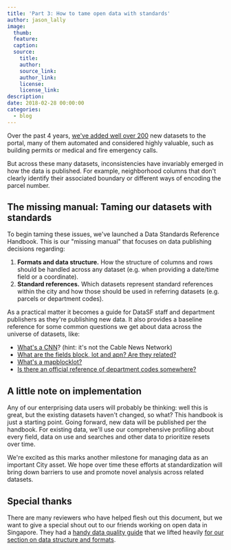 ```yaml
---
title: 'Part 3: How to tame open data with standards'
author: jason_lally
image:
  thumb:
  feature:
  caption:
  source:
    title:
    author:
    source_link:
    author_link:
    license:
    license_link:
description:
date: 2018-02-28 00:00:00
categories:
  - blog
---
```


Over the past 4 years, [we've added well over 200](https://datasf.org/progress) new datasets to the portal, many of them automated and considered highly valuable, such as building permits or medical and fire emergency calls.

But across these many datasets, inconsistencies have invariably emerged in how the data is published. For example, neighborhood columns that don't clearly identify their associated boundary or different ways of encoding the parcel number.

## The missing manual: Taming our datasets with standards

To begin taming these issues, we've launched a Data Standards Reference Handbook. This is our "missing manual" that focuses on data publishing decisions regarding:

1. **Formats and data structure.** How the structure of columns and rows should be handled across any dataset (e.g. when providing a date/time field or a coordinate).
2. **Standard references.** Which datasets represent standard references within the city and how those should be used in referring datasets (e.g. parcels or department codes).

As a practical matter it becomes a guide for DataSF staff and department publishers as they're publishing new data. It also provides a baseline reference for some common questions we get about data across the universe of datasets, like:

* [What's a CNN](https://datasf.gitbooks.io/draft-publishing-standards/content/basemap/street-centerlines-nodes.html)? (hint: it's not the Cable News Network)
* [What are the fields block, lot and apn? Are they related?](https://datasf.gitbooks.io/draft-publishing-standards/content/basemap/parcels.html)
* [What's a mapblocklot?](https://datasf.gitbooks.io/draft-publishing-standards/content/basemap/parcels.html)
* [Is there an official reference of department codes somewhere?](https://datasf.gitbooks.io/draft-publishing-standards/content/generalreference/department-names-and-codes.html)

## A little note on implementation

Any of our enterprising data users will probably be thinking: well this is great, but the existing datasets haven't changed, so what? This handbook is just a starting point. Going forward, new data will be published per the handbook. For existing data, we'll use our comprehensive profiling about every field, data on use and searches and other data to prioritize resets over time.

We're excited as this marks another milestone for managing data as an important City asset. We hope over time these efforts at standardization will bring down barriers to use and promote novel analysis across related datasets.

## Special thanks

There are many reviewers who have helped flesh out this document, but we want to give a special shout out to our friends working on open data in Singapore. They had a [handy data quality guide](https://github.com/datagovsg/data-quality) that we lifted heavily [for our section on data structure and formats](https://datasf.gitbooks.io/draft-publishing-standards/content/formats/).